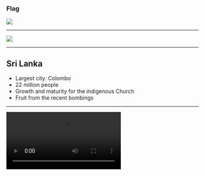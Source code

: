 ### Flag

![](https://upload.wikimedia.org/wikipedia/commons/1/11/Flag_of_Sri_Lanka.svg)

---

![](https://upload.wikimedia.org/wikipedia/commons/9/96/Sri_Lanka_%28orthographic_projection%29.svg)

---

## Sri Lanka

- Largest city: Colombo
- 22 million people
- Growth and maturity for the indigenous Church
- Fruit from the recent bombings

---

![](https://storage.cloud.google.com/prayer-videos/country/srilanka.mp4)
